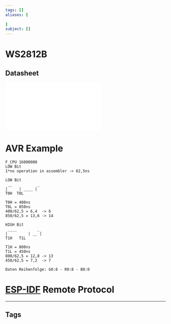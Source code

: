 ```yaml
---
tags: []
aliases: [
	
]
subject: []
---
```


# WS2812B
## Datasheet
![WS2812B](WS2812B.pdf)
# AVR Example
```
F_CPU 16000000
LOW Bit
1*no operation in assembler -> 62,5ns

LOW Bit
 __	          _
|     | ____ |
T0H  T0L

T0H = 400ns
T0L = 850ns
400/62,5 = 6,4	-> 6
850/62,5 = 13,6 -> 14

HIGH Bit
 ____		  _
|         | __ |
T1H	  T1L

T1H = 800ns
T1L = 450ns
800/62,5 = 12,8 -> 13
450/62,5 = 7,2	-> 7

Daten Reihenfolge: G0:8 - R0:8 - B8:0

```

# [ESP-IDF](../software-entwicklung/IoT/ESP-IDF.md) Remote Protocol

---
## Tags